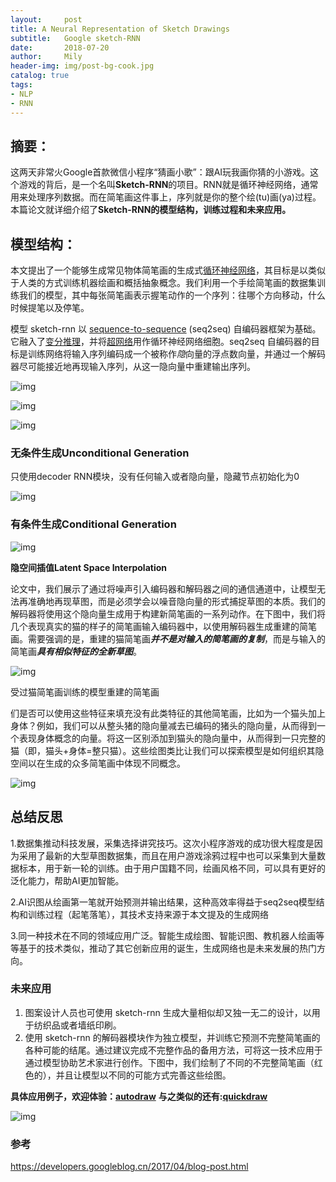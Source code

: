 ```yaml
---
layout:     post
title: A Neural Representation of Sketch Drawings
subtitle:   Google sketch-RNN
date:       2018-07-20
author:     Mily
header-img: img/post-bg-cook.jpg
catalog: true
tags:
- NLP
- RNN
---
```


## **摘要：**

这两天非常火Google首款微信小程序“猜画小歌”：跟AI玩我画你猜的小游戏。这个游戏的背后，是一个名叫**Sketch-RNN**的项目。RNN就是循环神经网络，通常用来处理序列数据。而在简笔画这件事上，序列就是你的整个绘(tu)画(ya)过程。本篇论文就详细介绍了**Sketch-RNN的模型结构，训练过程和未来应用。**

## **模型结构：**

本文提出了一个能够生成常见物体简笔画的生成式[循环神经网络](https://en.wikipedia.org/wiki/Recurrent_neural_network)，其目标是以类似于人类的方式训练机器绘画和概括抽象概念。我们利用一个手绘简笔画的数据集训练我们的模型，其中每张简笔画表示握笔动作的一个序列：往哪个方向移动，什么时候提笔以及停笔。

模型 sketch-rnn 以 [sequence-to-sequence](https://research.google.com/pubs/pub43155.html) (seq2seq) 自编码器框架为基础。它融入了[变分推理](https://research.googleblog.com/2014/12/advances-in-variational-inference.html)，并将[超网络](https://research.google.com/pubs/pub45823.html)用作循环神经网络细胞。seq2seq 自编码器的目标是训练网络将输入序列编码成一个被称作*隐*向量的浮点数向量，并通过一个解码器尽可能接近地再现输入序列，从这一隐向量中重建输出序列。

![img](https://note.youdao.com/ynoteshare1/images/replace-img.png)



![img](https://note.youdao.com/ynoteshare1/images/replace-img.png)



![img](https://note.youdao.com/ynoteshare1/images/replace-img.png)

### **无条件生成Unconditional Generation**

只使用decoder RNN模块，没有任何输入或者隐向量，隐藏节点初始化为0

![img](https://note.youdao.com/ynoteshare1/images/replace-img.png)

### **有条件生成Conditional Generation**

![img](https://note.youdao.com/ynoteshare1/images/replace-img.png)

**隐空间插值Latent Space Interpolation**

论文中，我们展示了通过将噪声引入编码器和解码器之间的通信通道中，让模型无法再准确地再现草图，而是必须学会以噪音隐向量的形式捕捉草图的本质。我们的解码器将使用这个隐向量生成用于构建新简笔画的一系列动作。在下图中，我们将几个表现真实的猫的样子的简笔画输入编码器中，以使用解码器生成重建的简笔画。需要强调的是，重建的猫简笔画***并不是对输入的简笔画的复制***，而是与输入的简笔画***具有相似特征的全新草图***。

![img](https://note.youdao.com/ynoteshare1/images/replace-img.png)

受过猫简笔画训练的模型重建的简笔画

们是否可以使用这些特征来填充没有此类特征的其他简笔画，比如为一个猫头加上身体？例如，我们可以从整头猪的隐向量减去已编码的猪头的隐向量，从而得到一个表现身体概念的向量。将这一区别添加到猫头的隐向量中，从而得到一只完整的猫（即，猫头+身体=整只猫）。这些绘图类比让我们可以探索模型是如何组织其隐空间以在生成的众多简笔画中体现不同概念。

![img](https://note.youdao.com/ynoteshare1/images/replace-img.png)

## **总结反思**

1.数据集推动科技发展，采集选择讲究技巧。这次小程序游戏的成功很大程度是因为采用了最新的大型草图数据集，而且在用户游戏涂鸦过程中也可以采集到大量数据标本，用于新一轮的训练。由于用户国籍不同，绘画风格不同，可以具有更好的泛化能力，帮助AI更加智能。

2.AI识图从绘画第一笔就开始预测并输出结果，这种高效率得益于seq2seq模型结构和训练过程（起笔落笔），其技术支持来源于本文提及的生成网络

3.同一种技术在不同的领域应用广泛。智能生成绘图、智能识图、教机器人绘画等等基于的技术类似，推动了其它创新应用的诞生，生成网络也是未来发展的热门方向。

### **未来应用**

1. 图案设计人员也可使用 sketch-rnn 生成大量相似却又独一无二的设计，以用于纺织品或者墙纸印刷。
2. 使用 sketch-rnn 的解码器模块作为独立模型，并训练它预测不完整简笔画的各种可能的结尾。通过建议完成不完整作品的备用方法，可将这一技术应用于通过模型协助艺术家进行创作。下图中，我们绘制了不同的不完整简笔画（红色的），并且让模型以不同的可能方式完善这些绘图。

**具体应用例子，欢迎体验：**[**autodraw**](https://www.autodraw.com/)    **与之类似的还有:**[**quickdraw**](https://quickdraw.withgoogle.com/)

![img](https://note.youdao.com/ynoteshare1/images/replace-img.png)



### 参考

<https://developers.googleblog.cn/2017/04/blog-post.html>